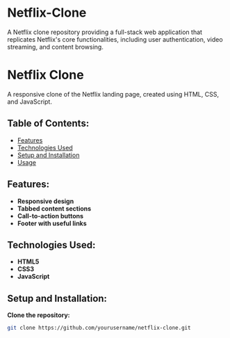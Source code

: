 # Netflix-Clone
A Netflix clone repository providing a full-stack web application that replicates Netflix's core functionalities, including user authentication, video streaming, and content browsing.

# **Netflix Clone**
A responsive clone of the Netflix landing page, created using HTML, CSS, and JavaScript.

## **Table of Contents:**
- [Features](#features)
- [Technologies Used](#technologies-used)
- [Setup and Installation](#setup-and-installation)
- [Usage](#usage)

## **Features:**
- **Responsive design**
- **Tabbed content sections**
- **Call-to-action buttons**
- **Footer with useful links**

## **Technologies Used:**
- **HTML5**
- **CSS3**
- **JavaScript**

## **Setup and Installation:**
**Clone the repository:**
```bash
git clone https://github.com/yourusername/netflix-clone.git

